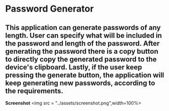 # Password Generator
## This application can generate passwords of any length. User can specify what will be included in the password and length of the password. After generating the password there is a copy button to directly copy the generated password to the device's clipboard. Lastly, if the user keep pressing the generate button, the application will keep generating new passwords, according to the requirements.
**Screenshot**
<img src = "../assets/screenshot.png",width=100%>
